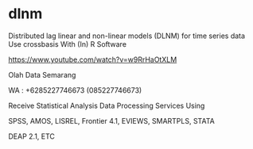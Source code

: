 # dlnm
Distributed lag linear and non-linear models (DLNM) for time series data Use crossbasis With (In) R Software

https://www.youtube.com/watch?v=w9RrHaOtXLM

Olah Data Semarang

WA : +6285227746673 (085227746673)

Receive Statistical Analysis Data Processing Services Using

SPSS, AMOS, LISREL, Frontier 4.1, EVIEWS, SMARTPLS, STATA

DEAP 2.1, ETC
